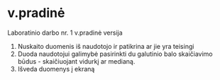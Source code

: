 # v.pradinė
Laboratinio darbo nr. 1 v.pradinė versija
1. Nuskaito duomenis iš naudotojo ir patikrina ar jie yra teisingi
2. Duoda naudotojui galimybė pasirinkti du galutinio balo skaičiavimo būdus - skaičiuojant vidurkį ar medianą.
3. Išveda duomenys į ekraną
